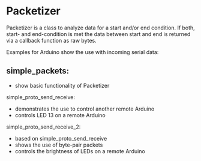 Packetizer
==========

Packetizer is a class to analyze data for a start and/or end condition. If both, start- and end-condition is met the data between start and end is returned via a callback function as raw bytes.

Examples for Arduino show the use with incoming serial data:

simple_packets:
--
- show basic functionality of Packetizer

simple_proto_send_receive:
- demonstrates the use to control another remote Arduino
- controls LED 13 on a remote Arduino

simple_proto_send_receive_2:
- based on simple_proto_send_receive
- shows the use of byte-pair packets
- controls the brightness of LEDs on a remote Arduino
